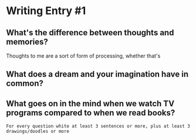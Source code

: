 # Writing Entry #1
## What's the difference between thoughts and memories?
Thoughts to me are a sort of form of processing, whether that's 
## What does a dream and your imagination have in common?

## What goes on in the mind when we watch TV programs compared to when we read books?

`For every question white at least 3 sentences or more, plus at least 3 drawings/doodles or more`
